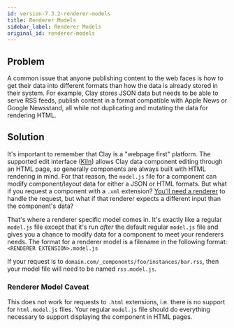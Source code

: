 ```yaml
---
id: version-7.3.2-renderer-models
title: Renderer Models
sidebar_label: Renderer Models
original_id: renderer-models
---
```


## Problem

A common issue that anyone publishing content to the web faces is how to get their data into different formats than how the data is already stored in their system. For example, Clay stores JSON data but needs to be able to serve RSS feeds, publish content in a format compatible with Apple News or Google Newsstand, all while not duplicating and mutating the data for rendering HTML. 

## Solution

It's important to remember that Clay is a "webpage first" platform. The supported edit interface \([Kiln](https://claycms.gitbook.io/kiln)\) allows Clay data component editing through an HTML page, so generally components are always built with HTML rendering in mind. For that reason, the `model.js` file for a component can modify component/layout data for either a JSON or HTML formats. But what if you request a component with a `.xml` extension? [You'll need a renderer](https://claycms.gitbook.io/amphora/~/drafts/-LJUeZikGqO4SPbtu-9G/primary/basics/renderers) to handle the request, but what if that renderer expects a different input than the component's data?

That's where a renderer specific model comes in. It's exactly like a regular `model.js` file except that it's run _after_ the default regular `model.js` file and gives you a chance to modify data for a component to meet your renderers needs. The format for a renderer model is a filename in the following format:`<RENDERER EXTENSION>.model.js`

If your request is to `domain.com/_components/foo/instances/bar.rss`, then your model file will need to be named `rss.model.js`.

### Renderer Model Caveat

This does not work for requests to `.html` extensions, i.e. there is no support for `html.model.js` files. Your regular `model.js` file should do everything necessary to support displaying the component in HTML pages.
